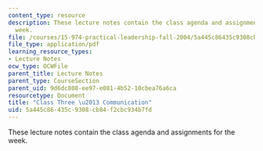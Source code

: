 ```yaml
---
content_type: resource
description: These lecture notes contain the class agenda and assignments for the
  week.
file: /courses/15-974-practical-leadership-fall-2004/5a445c86435c9308cb84f2cbc934b7fd_class3.pdf
file_type: application/pdf
learning_resource_types:
- Lecture Notes
ocw_type: OCWFile
parent_title: Lecture Notes
parent_type: CourseSection
parent_uid: 9d6dc808-ee97-e081-4b52-10cbea76a6ca
resourcetype: Document
title: "Class Three \u2013 Communication"
uid: 5a445c86-435c-9308-cb84-f2cbc934b7fd
---
```

These lecture notes contain the class agenda and assignments for the week.

